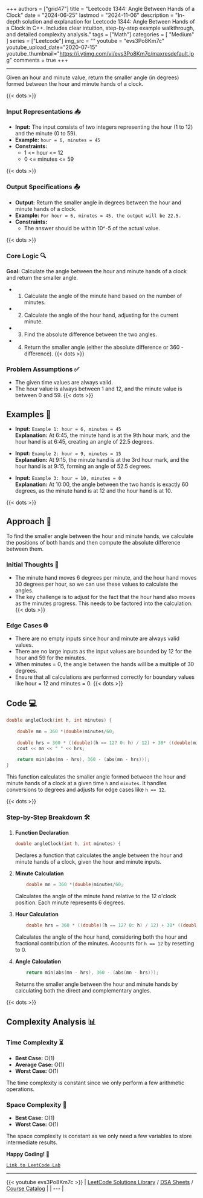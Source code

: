
+++
authors = ["grid47"]
title = "Leetcode 1344: Angle Between Hands of a Clock"
date = "2024-06-25"
lastmod = "2024-11-06"
description = "In-depth solution and explanation for Leetcode 1344: Angle Between Hands of a Clock in C++. Includes clear intuition, step-by-step example walkthrough, and detailed complexity analysis."
tags = ["Math"]
categories = [
    "Medium"
]
series = ["Leetcode"]
img_src = ""
youtube = "evs3Po8Km7c"
youtube_upload_date="2020-07-15"
youtube_thumbnail="https://i.ytimg.com/vi/evs3Po8Km7c/maxresdefault.jpg"
comments = true
+++



---
Given an hour and minute value, return the smaller angle (in degrees) formed between the hour and minute hands of a clock.
<!--more-->
{{< dots >}}
### Input Representations 📥
- **Input:** The input consists of two integers representing the hour (1 to 12) and the minute (0 to 59).
- **Example:** `hour = 6, minutes = 45`
- **Constraints:**
	- 1 <= hour <= 12
	- 0 <= minutes <= 59

{{< dots >}}
### Output Specifications 📤
- **Output:** Return the smaller angle in degrees between the hour and minute hands of a clock.
- **Example:** `For hour = 6, minutes = 45, the output will be 22.5.`
- **Constraints:**
	- The answer should be within 10^-5 of the actual value.

{{< dots >}}
### Core Logic 🔍
**Goal:** Calculate the angle between the hour and minute hands of a clock and return the smaller angle.

- 1. Calculate the angle of the minute hand based on the number of minutes.
- 2. Calculate the angle of the hour hand, adjusting for the current minute.
- 3. Find the absolute difference between the two angles.
- 4. Return the smaller angle (either the absolute difference or 360 - difference).
{{< dots >}}
### Problem Assumptions ✅
- The given time values are always valid.
- The hour value is always between 1 and 12, and the minute value is between 0 and 59.
{{< dots >}}
## Examples 🧩
- **Input:** `Example 1: hour = 6, minutes = 45`  \
  **Explanation:** At 6:45, the minute hand is at the 9th hour mark, and the hour hand is at 6:45, creating an angle of 22.5 degrees.

- **Input:** `Example 2: hour = 9, minutes = 15`  \
  **Explanation:** At 9:15, the minute hand is at the 3rd hour mark, and the hour hand is at 9:15, forming an angle of 52.5 degrees.

- **Input:** `Example 3: hour = 10, minutes = 0`  \
  **Explanation:** At 10:00, the angle between the two hands is exactly 60 degrees, as the minute hand is at 12 and the hour hand is at 10.

{{< dots >}}
## Approach 🚀
To find the smaller angle between the hour and minute hands, we calculate the positions of both hands and then compute the absolute difference between them.

### Initial Thoughts 💭
- The minute hand moves 6 degrees per minute, and the hour hand moves 30 degrees per hour, so we can use these values to calculate the angles.
- The key challenge is to adjust for the fact that the hour hand also moves as the minutes progress. This needs to be factored into the calculation.
{{< dots >}}
### Edge Cases 🌐
- There are no empty inputs since hour and minute are always valid values.
- There are no large inputs as the input values are bounded by 12 for the hour and 59 for the minutes.
- When minutes = 0, the angle between the hands will be a multiple of 30 degrees.
- Ensure that all calculations are performed correctly for boundary values like hour = 12 and minutes = 0.
{{< dots >}}
## Code 💻
```cpp
double angleClock(int h, int minutes) {
    
    double mn = 360 *(double)minutes/60;
    
    double hrs = 360 * ((double)(h == 12? 0: h) / 12) + 30* ((double)minutes/60);
    cout << mn << " " << hrs;
        
    return min(abs(mn - hrs), 360 - (abs(mn - hrs)));
}
```

This function calculates the smaller angle formed between the hour and minute hands of a clock at a given time `h` and `minutes`. It handles conversions to degrees and adjusts for edge cases like `h == 12`.

{{< dots >}}
### Step-by-Step Breakdown 🛠️
1. **Function Declaration**
	```cpp
	double angleClock(int h, int minutes) {
	```
	Declares a function that calculates the angle between the hour and minute hands of a clock, given the hour and minute inputs.

2. **Minute Calculation**
	```cpp
	    double mn = 360 *(double)minutes/60;
	```
	Calculates the angle of the minute hand relative to the 12 o'clock position. Each minute represents 6 degrees.

3. **Hour Calculation**
	```cpp
	    double hrs = 360 * ((double)(h == 12? 0: h) / 12) + 30* ((double)minutes/60);
	```
	Calculates the angle of the hour hand, considering both the hour and fractional contribution of the minutes. Accounts for `h == 12` by resetting to 0.

4. **Angle Calculation**
	```cpp
	    return min(abs(mn - hrs), 360 - (abs(mn - hrs)));
	```
	Returns the smaller angle between the hour and minute hands by calculating both the direct and complementary angles.

{{< dots >}}
## Complexity Analysis 📊
### Time Complexity ⏳
- **Best Case:** O(1)
- **Average Case:** O(1)
- **Worst Case:** O(1)

The time complexity is constant since we only perform a few arithmetic operations.

### Space Complexity 💾
- **Best Case:** O(1)
- **Worst Case:** O(1)

The space complexity is constant as we only need a few variables to store intermediate results.

**Happy Coding! 🎉**


[`Link to LeetCode Lab`](https://leetcode.com/problems/angle-between-hands-of-a-clock/description/)

---
{{< youtube evs3Po8Km7c >}}
| [LeetCode Solutions Library](https://grid47.xyz/leetcode/) / [DSA Sheets](https://grid47.xyz/sheets/) / [Course Catalog](https://grid47.xyz/courses/) |
| --- |
